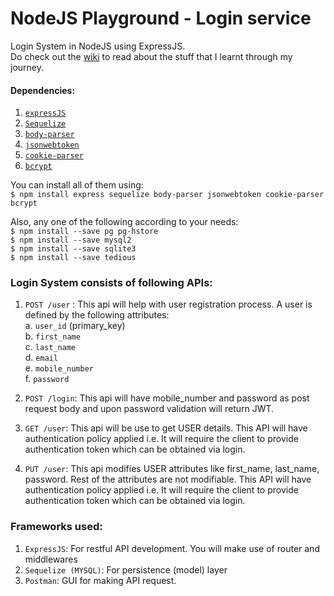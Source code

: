 # NodeJS Playground - Login service
Login System in NodeJS using ExpressJS.  
Do check out the [wiki][wiki] to read about the stuff that I learnt through my journey.

#### Dependencies:
1. [`expressJS`](https://expressjs.com/)
2. [`Sequelize`](http://docs.sequelizejs.com/)
3. [`body-parser`](https://www.npmjs.com/package/body-parser)
4. [`jsonwebtoken`](https://www.npmjs.com/package/jsonwebtoken)
5. [`cookie-parser`](https://www.npmjs.com/package/cookie-parser)
6. [`bcrypt`](https://www.npmjs.com/package/bcrypt)

You can install all of them using:  
`$ npm install express sequelize body-parser jsonwebtoken cookie-parser bcrypt`

Also, any one of the following according to your needs:  
`$ npm install --save pg pg-hstore`  
`$ npm install --save mysql2`  
`$ npm install --save sqlite3`  
`$ npm install --save tedious`

### Login System consists of following APIs:
1. `POST /user` : This api will help with user registration process. A user is defined by the following attributes:  
   a. `user_id` (primary_key)  
   b. `first_name`  
   c. `last_name`  
   d. `email`  
   e. `mobile_number`  
   f. `password`  

2. `POST /login`: This api will have mobile_number and password as post request body and upon password validation will return JWT.

3. `GET /user`: This api will be use to get USER details. This API will have authentication policy applied i.e. It will require the client to provide authentication token which can be obtained via login.

4. `PUT /user`: This api modifies USER attributes like first_name, last_name, password. Rest of the attributes are not modifiable. This API will have authentication policy applied i.e. It will require the client to provide authentication token which can be obtained via login.

### Frameworks used: 
1. `ExpressJS`: For restful API development. You will make use of router and middlewares
2. `Sequelize (MYSQL)`: For persistence (model) layer
3. `Postman`: GUI for making API request.

[wiki]: https://github.com/masquerade817/NodeJS-Initiation/wiki
